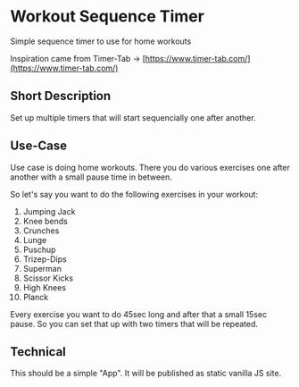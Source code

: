 # Workout Sequence Timer
Simple sequence timer to use for home workouts

Inspiration came from Timer-Tab -> [https://www.timer-tab.com/](https://www.timer-tab.com/)

## Short Description
Set up multiple timers that will start sequencially one after another.

## Use-Case
Use case is doing home workouts. There you do various exercises one after another with a small pause time in between.

So let's say you want to do the following exercises in your workout:
1) Jumping Jack
2) Knee bends
3) Crunches
4) Lunge
5) Puschup
6) Trizep-Dips
7) Superman
8) Scissor Kicks
9) High Knees
10) Planck

Every exercise you want to do 45sec long and after that a small 15sec pause. So you can set that up with two timers that will be repeated.

## Technical
This should be a simple "App". It will be published as static vanilla JS site.